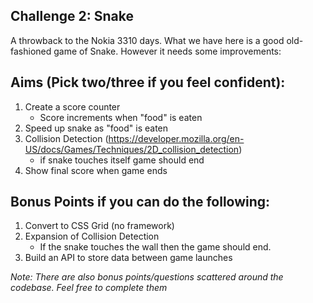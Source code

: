 ## Challenge 2: Snake

A throwback to the Nokia 3310 days. What we have here is a good old-fashioned game of Snake. However it needs some improvements:

## Aims (Pick two/three if you feel confident):
1. Create a score counter
    - Score increments when "food" is eaten
2. Speed up snake as "food" is eaten
3. Collision Detection (https://developer.mozilla.org/en-US/docs/Games/Techniques/2D_collision_detection)
    - if snake touches itself game should end
4. Show final score when game ends

## Bonus Points if you can do the following:
1. Convert to CSS Grid (no framework)
2. Expansion of Collision Detection
    - If the snake touches the wall then the game should end.
3. Build an API to store data between game launches

*Note: There are also bonus points/questions scattered around the codebase. Feel free to complete them*
